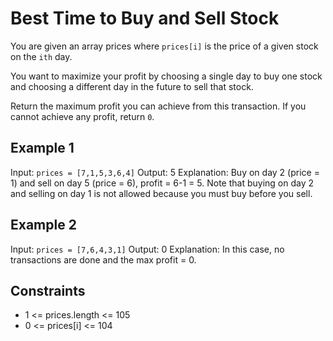 # Best Time to Buy and Sell Stock

You are given an array prices where `prices[i]` is the price of a given stock on the `ith` day.

You want to maximize your profit by choosing a single day to buy one stock and choosing a different day in the future to sell that stock.

Return the maximum profit you can achieve from this transaction. If you cannot achieve any profit, return `0`.

## Example 1

Input: `prices = [7,1,5,3,6,4]`
Output: 5
Explanation: Buy on day 2 (price = 1) and sell on day 5 (price = 6), profit = 6-1 = 5.
Note that buying on day 2 and selling on day 1 is not allowed because you must buy before you sell.

## Example 2

Input: `prices = [7,6,4,3,1]`
Output: 0
Explanation: In this case, no transactions are done and the max profit = 0.

## Constraints

- 1 <= prices.length <= 105
- 0 <= prices[i] <= 104
